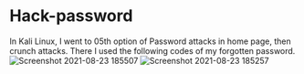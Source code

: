 # Hack-password
In Kali Linux, I went to 05th option of Password attacks in home page, then crunch attacks. There I used the following codes of my forgotten password.
![Screenshot 2021-08-23 185507](https://user-images.githubusercontent.com/83965492/130455283-ec3d4be0-557b-4fef-9c66-1ca9e2e62ae8.png)
![Screenshot 2021-08-23 185257](https://user-images.githubusercontent.com/83965492/130455301-4f977ae0-4e05-4ee7-9623-5768eddcf3ac.png)
